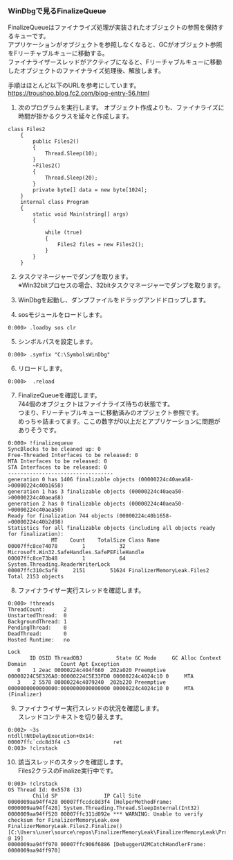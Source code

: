 ### WinDbgで見るFinalizeQueue
FinalizeQueueはファイナライズ処理が実装されたオブジェクトの参照を保持するキューです。    
アプリケーションがオブジェクトを参照しなくなると、GCがオブジェクト参照をFリーチャブルキューに移動する。  
ファイナライザースレッドがアクティブになると、Fリーチャブルキューに移動したオブジェクトのファイナライズ処理後、解放します。

手順はほとんど以下のURLを参考にしています。  
https://troushoo.blog.fc2.com/blog-entry-56.html

1. 次のプログラムを実行します。
   オブジェクト作成よりも、ファイナライズに時間が掛かるクラスを延々と作成します。
   
```
class Files2
    {
        public Files2()
        {
            Thread.Sleep(10);
        }
        ~Files2()
        {
            Thread.Sleep(20);
        }
        private byte[] data = new byte[1024];
    }
    internal class Program
    {
        static void Main(string[] args)
        {

            while (true)
            {
                Files2 files = new Files2();
            }
        }
    }
```

2. タスクマネージャーでダンプを取ります。  
※Win32bitプロセスの場合、32bitタスクマネージャーでダンプを取ります。  

3. WinDbgを起動し、ダンプファイルをドラッグアンドドロップします。  
4. sosモジュールをロードします。  
```
0:000> .loadby sos clr
```
5. シンボルパスを設定します。
```
0:000> .symfix "C:\SymbolsWinDbg"
```
6. リロードします。
```
0:000>  .reload
```

7. FinalizeQueueを確認します。  
744個のオブジェクトはファイナライズ待ちの状態です。  
つまり、Fリーチャブルキューに移動済みのオブジェクト参照です。  
めっちゃ詰まってます。ここの数字が0以上だとアプリケーションに問題がありそうです。  
```
0:000> !finalizequeue
SyncBlocks to be cleaned up: 0
Free-Threaded Interfaces to be released: 0
MTA Interfaces to be released: 0
STA Interfaces to be released: 0
----------------------------------
generation 0 has 1406 finalizable objects (00000224c40aea68->00000224c40b1658)
generation 1 has 3 finalizable objects (00000224c40aea50->00000224c40aea68)
generation 2 has 0 finalizable objects (00000224c40aea50->00000224c40aea50)
Ready for finalization 744 objects (00000224c40b1658->00000224c40b2d98)
Statistics for all finalizable objects (including all objects ready for finalization):
              MT    Count    TotalSize Class Name
00007ffc8ce74078        1           32 Microsoft.Win32.SafeHandles.SafePEFileHandle
00007ffc8ce73b48        1           64 System.Threading.ReaderWriterLock
00007ffc310c5af8     2151        51624 FinalizerMemoryLeak.Files2
Total 2153 objects
```

8. ファイナライザー実行スレッドを確認します。
```
0:000> !threads
ThreadCount:      2
UnstartedThread:  0
BackgroundThread: 1
PendingThread:    0
DeadThread:       0
Hosted Runtime:   no
                                                                                                        Lock  
       ID OSID ThreadOBJ           State GC Mode     GC Alloc Context                  Domain           Count Apt Exception
   0    1 2eac 00000224c404f660  202a020 Preemptive  00000224C5E326A0:00000224C5E33FD0 00000224c4024c10 0     MTA 
   3    2 5578 00000224c4079240  202b220 Preemptive  0000000000000000:0000000000000000 00000224c4024c10 0     MTA (Finalizer) 
```

9. ファイナライザー実行スレッドの状況を確認します。  
   スレッドコンテキストを切り替えます。
```
0:002> ~3s
ntdll!NtDelayExecution+0x14:
00007ffc`cdc8d3f4 c3              ret
0:003> !clrstack
```

10. 該当スレッドのスタックを確認します。  
    Files2クラスのFinalize実行中です。
```
0:003> !clrstack
OS Thread Id: 0x5578 (3)
        Child SP               IP Call Site
0000009aa94ff428 00007ffccdc8d3f4 [HelperMethodFrame: 0000009aa94ff428] System.Threading.Thread.SleepInternal(Int32)
0000009aa94ff520 00007ffc311d092e *** WARNING: Unable to verify checksum for FinalizerMemoryLeak.exe
FinalizerMemoryLeak.Files2.Finalize() [C:\Users\user\source\repos\FinalizerMemoryLeak\FinalizerMemoryLeak\Program.cs @ 19]
0000009aa94ff970 00007ffc906f6886 [DebuggerU2MCatchHandlerFrame: 0000009aa94ff970] 
```

